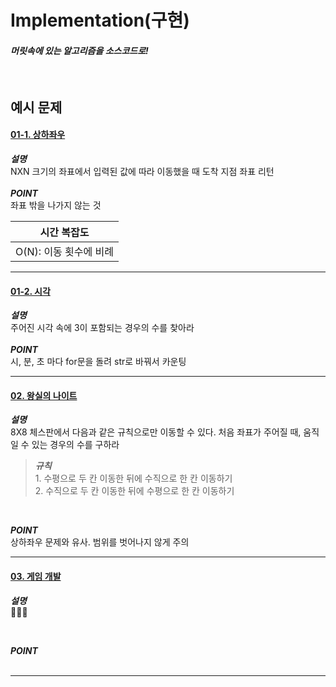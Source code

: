 # Implementation(구현)

#### *머릿속에 있는 알고리즘을 소스코드로!*
<br>

## 예시 문제


#### [01-1. 상하좌우](./up_down_left_right.py)<br>
__*설명*__<br>
NXN 크기의 좌표에서 입력된 값에 따라 이동했을 때 도착 지점 좌표 리턴<br><br>
__*POINT*__ <br>
좌표 밖을 나가지 않는 것<br>

|시간 복잡도|
|:--:|
|O(N): 이동 횟수에 비례|

--------


#### [01-2. 시각](./time.py)<br>
__*설명*__<br>
주어진 시각 속에 3이 포함되는 경우의 수를 찾아라<br><br>
__*POINT*__ <br>
시, 분, 초 마다 for문을 돌려 str로 바꿔서 카운팅<br>

-----

#### [02. 왕실의 나이트](./knight.py)<br>
__*설명*__<br>
8X8 체스판에서 다음과 같은 규칙으로만 이동할 수 있다. 처음 좌표가 주어질 때, 움직일 수 있는 경우의 수를 구하라<br>
>__*규칙*__ <br> 1. 수평으로 두 칸 이동한 뒤에 수직으로 한 칸 이동하기<br> 2. 수직으로 두 칸 이동한 뒤에 수평으로 한 칸 이동하기
<br>

__*POINT*__ <br>
상하좌우 문제와 유사. 범위를 벗어나지 않게 주의<br>

-----

#### [03. 게임 개발](./game_dev.py)<br>
__*설명*__<br>
👩🏻‍💻<br>

<br>

__*POINT*__ <br>
<br>

-----
